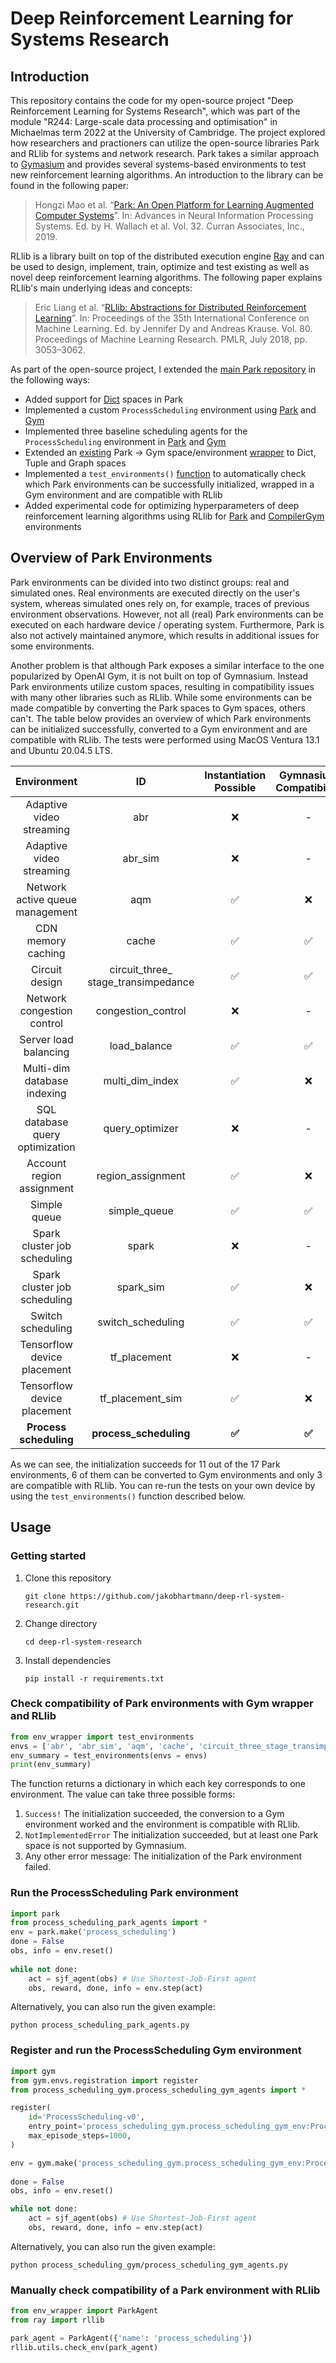 # Deep Reinforcement Learning for Systems Research

## Introduction
This repository contains the code for my open-source project "Deep Reinforcement Learning for Systems Research", which was part of the module "R244: Large-scale data processing and optimisation" in Michaelmas term 2022 at the University of Cambridge. The project explored how researchers and practioners can utilize the open-source libraries Park and RLlib for systems and network research. Park takes a similar approach to [Gymasium](https://github.com/Farama-Foundation/Gymnasium) and provides several systems-based environments to test new reinforcement learning algorithms. An introduction to the library can be found in the following paper:

> Hongzi Mao et al. “[Park: An Open Platform for Learning Augmented Computer Systems](https://proceedings.neurips.cc/paper/2019/hash/f69e505b08403ad2298b9f262659929a-Abstract.html)”. In: Advances in Neural Information Processing Systems. Ed. by H. Wallach et al. Vol. 32. Curran Associates, Inc., 2019.

RLlib is a library built on top of the distributed execution engine [Ray](https://github.com/ray-project/ray) and can be used to design, implement, train, optimize and test existing as well as novel deep reinforcement learning algorithms. The following paper explains RLlib's main underlying ideas and concepts:

> Eric Liang et al. “[RLlib: Abstractions for Distributed Reinforcement Learning](https://proceedings.mlr.press/v80/liang18b.html)”. In: Proceedings of the 35th International Conference on Machine Learning. Ed. by Jennifer Dy and Andreas Krause. Vol. 80. Proceedings of Machine Learning Research. PMLR, July 2018, pp. 3053–3062.

As part of the open-source project, I extended the [main Park repository](https://github.com/park-project/park) in the following ways:
- Added support for [Dict](./park/spaces/dict.py) spaces in Park
- Implemented a custom `ProcessScheduling` environment using [Park](./park/envs/process_scheduling/process_scheduling_env.py) and [Gym](./process_scheduling_gym/process_scheduling_gym_env.py)
- Implemented three baseline scheduling agents for the `ProcessScheduling` environment in [Park](./process_scheduling_park_agents.py) and [Gym](./process_scheduling_gym/process_scheduling_gym_agents.py)
- Extended an [existing](https://github.com/park-project/park/blob/b533ba368881e5424fbe22280b8a86eb5a3e613c/algorithms/agent_wrapper.py) Park -> Gym space/environment [wrapper](./env_wrapper.py) to Dict, Tuple and Graph spaces
- Implemented a `test_environments()` [function](./env_wrapper.py) to automatically check which Park environments can be successfully initialized, wrapped in a Gym environment and are compatible with RLlib
- Added experimental code for optimizing hyperparameters of deep reinforcement learning algorithms using RLlib for [Park](./rllib_experiments/park.py) and [CompilerGym](./rllib_experiments/compiler_gym.py) environments



## Overview of Park Environments
Park environments can be divided into two distinct groups: real and simulated ones. Real environments are executed directly on the user's system, whereas simulated ones rely on, for example, traces of previous environment observations. However, not all (real) Park environments can be executed on each hardware device / operating system. Furthermore, Park is also not actively maintained anymore, which results in additional issues for some environments.

Another problem is that although Park exposes a similar interface to the one popularized by OpenAI Gym, it is not built on top of Gymnasium. Instead Park environments utilize custom spaces, resulting in compatibility issues with many other libraries such as RLlib. While some environments can be made compatible by converting the Park spaces to Gym spaces, others can't. The table below provides an overview of which Park environments can be initialized successfully, converted to a Gym environment and are compatible with RLlib. The tests were performed using MacOS Ventura 13.1 and Ubuntu 20.04.5 LTS.

|           Environment           |                  ID                 | Instantiation Possible | Gymnasium Compatibility | RLlib Compatibility |
|:-------------------------------:|:-----------------------------------:|:----------------------:|:-----------------------:|:-------------------:|
|     Adaptive video streaming    |                 abr                 |           :x:          |            -            |          -          |
|     Adaptive video streaming    |               abr_sim               |           :x:          |            -            |          -          |
| Network active queue management |                 aqm                 |   :white_check_mark:   |           :x:           |          -          |
|        CDN memory caching       |                cache                |   :white_check_mark:   |    :white_check_mark:   |         :x:         |
|          Circuit design         | circuit_three_ stage_transimpedance |   :white_check_mark:   |    :white_check_mark:   |         :x:         |
|    Network congestion control   |          congestion_control         |           :x:          |            -            |          -          |
|      Server load balancing      |             load_balance            |   :white_check_mark:   |    :white_check_mark:   |  :white_check_mark: |
|   Multi-dim database indexing   |           multi_dim_index           |   :white_check_mark:   |           :x:           |          -          |
| SQL database query optimization |           query_optimizer           |           :x:          |            -            |          -          |
|    Account region assignment    |          region_assignment          |   :white_check_mark:   |           :x:           |          -          |
|           Simple queue          |             simple_queue            |   :white_check_mark:   |    :white_check_mark:   |  :white_check_mark: |
|   Spark cluster job scheduling  |                spark                |           :x:          |            -            |          -          |
|   Spark cluster job scheduling  |              spark_sim              |   :white_check_mark:   |           :x:           |          -          |
|        Switch scheduling        |          switch_scheduling          |   :white_check_mark:   |    :white_check_mark:   |  :white_check_mark: |
|   Tensorflow device placement   |             tf_placement            |           :x:          |            -            |          -          |
|   Tensorflow device placement   |           tf_placement_sim          |   :white_check_mark:   |           :x:           |          -          |
|      **Process scheduling**     |        **process_scheduling**       | **:white_check_mark:** |  **:white_check_mark:** |       **:x:**       |

As we can see, the initialization succeeds for 11 out of the 17 Park environments, 6 of them can be converted to Gym environments and only 3 are compatible with RLlib. You can re-run the tests on your own device by using the `test_environments()` function described below.

## Usage
### Getting started
1. Clone this repository
   ```
   git clone https://github.com/jakobhartmann/deep-rl-system-research.git
   ```

2. Change directory
   ```
   cd deep-rl-system-research
   ```

3. Install dependencies
   ```
   pip install -r requirements.txt
   ```

### Check compatibility of Park environments with Gym wrapper and RLlib
```python
from env_wrapper import test_environments
envs = ['abr', 'abr_sim', 'aqm', 'cache', 'circuit_three_stage_transimpedance', 'congestion_control', 'load_balance', 'query_optimizer', 'multi_dim_index', 'region_assignment', 'simple_queue', 'spark', 'spark_sim', 'switch_scheduling', 'tf_placement', 'tf_placement_sim', 'process_scheduling']
env_summary = test_environments(envs = envs)
print(env_summary)
```
The function returns a dictionary in which each key corresponds to one environment. The value can take three possible forms:
1. `Success!` The initialization succeeded, the conversion to a Gym environment worked and the environment is compatible with RLlib.
2. `NotImplementedError` The initialization succeeded, but at least one Park space is not supported by Gymnasium.
3. Any other error message: The initialization of the Park environment failed.


### Run the ProcessScheduling Park environment
```python
import park
from process_scheduling_park_agents import *
env = park.make('process_scheduling')
done = False
obs, info = env.reset()
    
while not done:
    act = sjf_agent(obs) # Use Shortest-Job-First agent
    obs, reward, done, info = env.step(act)
```
Alternatively, you can also run the given example:
```
python process_scheduling_park_agents.py
```

### Register and run the ProcessScheduling Gym environment
```python
import gym
from gym.envs.registration import register
from process_scheduling_gym.process_scheduling_gym_agents import *

register(
    id='ProcessScheduling-v0',
    entry_point='process_scheduling_gym.process_scheduling_gym_env:ProcessSchedulingEnv',
    max_episode_steps=1000,
)

env = gym.make('process_scheduling_gym.process_scheduling_gym_env:ProcessScheduling-v0')
    
done = False
obs, info = env.reset()

while not done:
    act = sjf_agent(obs) # Use Shortest-Job-First agent
    obs, reward, done, info = env.step(act)
```
Alternatively, you can also run the given example:
```
python process_scheduling_gym/process_scheduling_gym_agents.py
```


### Manually check compatibility of a Park environment with RLlib
```python
from env_wrapper import ParkAgent
from ray import rllib

park_agent = ParkAgent({'name': 'process_scheduling'})
rllib.utils.check_env(park_agent)
```
